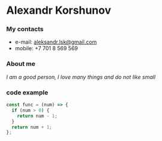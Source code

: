 # Alexandr Korshunov

### My contacts

* e-mail: aleksandr.lsk@gmail.com
* mobile: +7 701 8 569 569

### About me

*I am a good person, I love many things and do not like small*










### code example

```javascript
const func = (num) => {
  if (num > 0) {
    return num - 1;
  }
  return num + 1;
};
```




